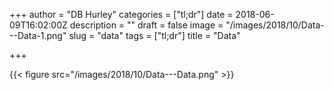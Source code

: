 +++
author = "DB Hurley"
categories = ["tl;dr"]
date = 2018-06-09T16:02:00Z
description = ""
draft = false
image = "/images/2018/10/Data---Data-1.png"
slug = "data"
tags = ["tl;dr"]
title = "Data"

+++


{{< figure src="/images/2018/10/Data---Data.png" >}}



